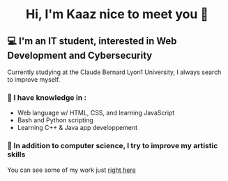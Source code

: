 # <p align="center">Hi, I'm Kaaz nice to meet you 👋</p>


## **:computer: I'm an IT student, interested in Web Development and Cybersecurity**

Currently studying at the Claude Bernard Lyon1 University, I always search to improve myself.
  
### :mag_right: I have knowledge in :
* Web language w/ HTML, CSS, and learning JavaScript
* Bash and Python scripting
* Learning C++ & Java app developpement

### :pencil: In addition to computer science, I try to improve my artistic skills
You can see some of my work just [right here](https://kaazdw.artstation.com/projects)

<!--
[Textde du lien](http://tiny.cc/adressedulien)
💻 :computer:🔎 :mag_right:📫 :mailbox:📚 :books:🎮 :video_game:🚀 :rocket:
https://bit.ly/3x7Jfdv



-->
